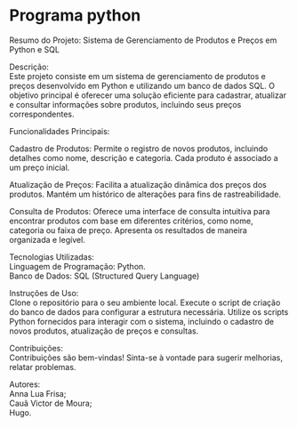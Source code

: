# Programa python

Resumo do Projeto: Sistema de Gerenciamento de Produtos e Preços em Python e SQL

Descrição:  
Este projeto consiste em um sistema de gerenciamento de produtos e preços desenvolvido em Python e utilizando um banco de dados SQL. O objetivo principal é oferecer uma solução eficiente para cadastrar, atualizar e consultar informações sobre produtos, incluindo seus preços correspondentes.

Funcionalidades Principais:  

Cadastro de Produtos:
Permite o registro de novos produtos, incluindo detalhes como nome, descrição e categoria.
Cada produto é associado a um preço inicial.

Atualização de Preços:
Facilita a atualização dinâmica dos preços dos produtos.
Mantém um histórico de alterações para fins de rastreabilidade.

Consulta de Produtos:
Oferece uma interface de consulta intuitiva para encontrar produtos com base em diferentes critérios, como nome, categoria ou faixa de preço.
Apresenta os resultados de maneira organizada e legível.

Tecnologias Utilizadas:  
Linguagem de Programação: Python.  
Banco de Dados: SQL (Structured Query Language)

Instruções de Uso:  
Clone o repositório para o seu ambiente local.
Execute o script de criação do banco de dados para configurar a estrutura necessária.
Utilize os scripts Python fornecidos para interagir com o sistema, incluindo o cadastro de novos produtos, atualização de preços e consultas.

Contribuições:  
Contribuições são bem-vindas! Sinta-se à vontade para sugerir melhorias, relatar problemas.

Autores:         
Anna Lua Frisa;  
Cauã Victor de Moura;  
Hugo.  

